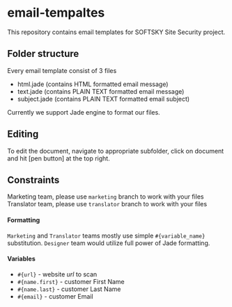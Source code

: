 # email-tempaltes

This repository contains email templates for SOFTSKY Site Security project.

## Folder structure
Every email template consist of 3 files
- html.jade (contains HTML formatted email message)
- text.jade (contains PLAIN TEXT formatted email message)
- subject.jade (contains PLAIN TEXT formatted email subject)

Currently we support Jade engine to format our files.


## Editing
To edit the document, navigate to appropriate subfolder, click on document and hit [pen button] at the top right.

## Constraints

Marketing team, please use `marketing` branch to work with your files
Translator team, please use `translator` branch to work with your files

#### Formatting 
`Marketing` and `Translator` teams mostly use simple `#{variable_name}` substitution.
`Designer` team would utilize full power of Jade formatting.

#### Variables
- `#{url}` - website *url* to scan
- `#{name.first}` - customer First Name
- `#{name.last}` - customer Last Name
- `#{email}` - customer Email
